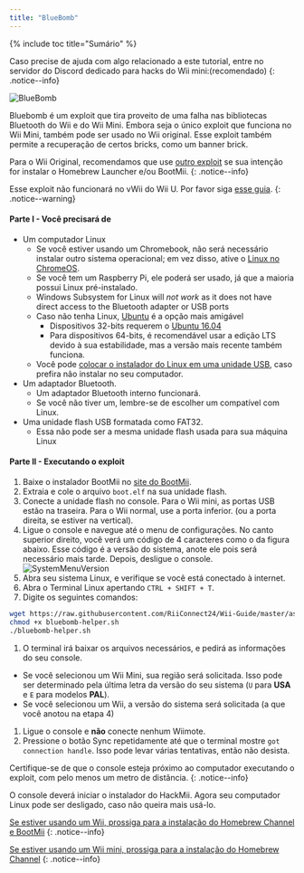 ```yaml
---
title: "BlueBomb"
---
```


{% include toc title="Sumário" %}

Caso precise de ajuda com algo relacionado a este tutorial, entre no servidor do Discord dedicado para hacks do Wii mini:[](https://discord.gg/6ryxnkS)(recomendado)
{: .notice--info}

![BlueBomb](/images/bluebomb.png)

Bluebomb é um exploit que tira proveito de uma falha nas bibliotecas Bluetooth do Wii e do Wii Mini. Embora seja o único exploit que funciona no Wii Mini, também pode ser usado no Wii original. Esse exploit também permite a recuperação de certos bricks, como um banner brick.

Para o Wii Original, recomendamos que use [outro exploit](/get-started) se sua intenção for instalar o Homebrew Launcher e/ou BootMii.
{: .notice--info}

Esse exploit não funcionará no vWii do Wii U. Por favor siga [esse guia](https://wiiuguide.xyz/#/vwii-modding).
{: .notice--warning}

#### Parte I - Você precisará de
- Um computador Linux
  - Se você estiver usando um Chromebook, não será necessário instalar outro sistema operacional; em vez disso, ative o [Linux no ChromeOS](https://support.google.com/chromebook/answer/9145439?hl=pt).
  - Se você tem um Raspberry Pi, ele poderá ser usado, já que a maioria possui Linux pré-instalado.
  - Windows Subsystem for Linux will *not work* as it does not have direct access to the Bluetooth adapter or USB ports
  - Caso não tenha Linux, [Ubuntu](https://ubuntu.com/download/desktop) é a opção mais amigável
    - Dispositivos 32-bits requerem o [Ubuntu 16.04](http://releases.ubuntu.com/16.04/)
    - Para dispositivos 64-bits, é recomendável usar a edição LTS devido à sua estabilidade, mas a versão mais recente também funciona.
  - Você pode [colocar o instalador do Linux em uma unidade USB](https://ubuntu.com/tutorials/tutorial-create-a-usb-stick-on-windows#1-overview), caso prefira não instalar no seu computador.
- Um adaptador Bluetooth.
  - Um adaptador Bluetooth interno funcionará.
  - Se você não tiver um, lembre-se de escolher um compatível com Linux.
- Uma unidade flash USB formatada como FAT32.
  - Essa não pode ser a mesma unidade flash usada para sua máquina Linux

#### Parte II - Executando o exploit
1. Baixe o instalador BootMii no [site do BootMii](https://bootmii.org/download/).
1. Extraia e cole o arquivo `boot.elf` na sua unidade flash.
1. Conecte a unidade flash no console. Para o Wii mini, as portas USB estão na traseira. Para o Wii normal, use a porta inferior. (ou a porta direita, se estiver na vertical).
1. Ligue o console e navegue até o menu de configurações. No canto superior direito, você verá um código de 4 caracteres como o da figura abaixo. Esse código é a versão do sistema, anote ele pois será necessário mais tarde. Depois, desligue o console. ![SystemMenuVersion](/images/Wii/SystemMenuVersion.png)
1. Abra seu sistema Linux, e verifique se você está conectado à internet.
1. Abra o Terminal Linux apertando `CTRL + SHIFT + T`.
1. Digite os seguintes comandos:
```bash
wget https://raw.githubusercontent.com/RiiConnect24/Wii-Guide/master/assets/files/bluebomb-helper.sh
chmod +x bluebomb-helper.sh
./bluebomb-helper.sh
```
1. O terminal irá baixar os arquivos necessários, e pedirá as informações do seu console.
  - Se você selecionou um Wii Mini, sua região será solicitada. Isso pode ser determinado pela última letra da versão do seu sistema (`U` para **USA** e `E` para modelos **PAL**).
  - Se você selecionou um Wii, a versão do sistema será solicitada (a que você anotou na etapa 4)
1. Ligue o console e **não** conecte nenhum Wiimote.
1. Pressione o botão Sync repetidamente até que o terminal mostre `got connection handle`. Isso pode levar várias tentativas, então não desista.

Certifique-se de que o console esteja próximo ao computador executando o exploit, com pelo menos um metro de distância.
{: .notice--info}

O console deverá iniciar o instalador do HackMii. Agora seu computador Linux pode ser desligado, caso não queira mais usá-lo.

[Se estiver usando um Wii, prossiga para a instalação do Homebrew Channel e BootMii](hbc)
{: .notice--info}

[Se estiver usando um Wii mini, prossiga para a instalação do Homebrew Channel](hbc-mini)
{: .notice--info}
